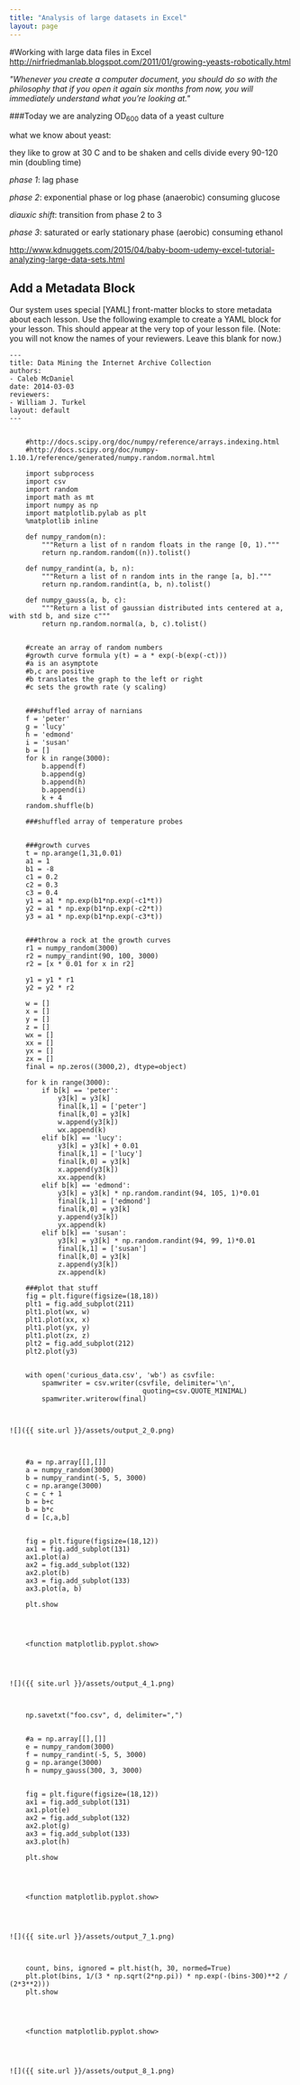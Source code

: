 ```yaml
---
title: "Analysis of large datasets in Excel"
layout: page
---
```



#Working with large data files in Excel
http://nirfriedmanlab.blogspot.com/2011/01/growing-yeasts-robotically.html

*"Whenever you create a computer document, you should do so with the philosophy that if you open it again six months from now, you will immediately understand what you’re looking at."*

###Today we are analyzing OD<sub>600</sub> data of a yeast culture

what we know about yeast: 

they like to grow at 30 C and to be shaken and cells divide every 90-120 min (doubling time)

*phase 1*: lag phase 

*phase 2*: exponential phase or log phase (anaerobic) consuming glucose

*diauxic shift*: transition from phase 2 to 3

*phase 3*: saturated or early stationary phase (aerobic) consuming ethanol

http://www.kdnuggets.com/2015/04/baby-boom-udemy-excel-tutorial-analyzing-large-data-sets.html

Add a Metadata Block
--------------------

Our system uses special [YAML] front-matter blocks to store metadata
about each lesson. Use the following example to create a YAML block for
your lesson. This should appear at the very top of your lesson file.
(Note: you will not know the names of your reviewers. Leave this blank
for now.)

    ---
    title: Data Mining the Internet Archive Collection
    authors:
    - Caleb McDaniel
    date: 2014-03-03
    reviewers:
    - William J. Turkel
    layout: default
    ---

```

    #http://docs.scipy.org/doc/numpy/reference/arrays.indexing.html
    #http://docs.scipy.org/doc/numpy-1.10.1/reference/generated/numpy.random.normal.html
    
    import subprocess
    import csv
    import random
    import math as mt
    import numpy as np
    import matplotlib.pylab as plt
    %matplotlib inline
    
    def numpy_random(n):
        """Return a list of n random floats in the range [0, 1)."""
        return np.random.random((n)).tolist()
     
    def numpy_randint(a, b, n):
        """Return a list of n random ints in the range [a, b]."""
        return np.random.randint(a, b, n).tolist()
    
    def numpy_gauss(a, b, c):
        """Return a list of gaussian distributed ints centered at a, with std b, and size c"""
        return np.random.normal(a, b, c).tolist()


    #create an array of random numbers
    #growth curve formula y(t) = a * exp(-b(exp(-ct)))
    #a is an asymptote
    #b,c are positive
    #b translates the graph to the left or right
    #c sets the growth rate (y scaling)
    
    
    ###shuffled array of narnians
    f = 'peter'
    g = 'lucy'
    h = 'edmond'
    i = 'susan'
    b = []
    for k in range(3000):
        b.append(f)
        b.append(g)
        b.append(h)
        b.append(i)
        k + 4
    random.shuffle(b)
    
    ###shuffled array of temperature probes
    
    
    ###growth curves
    t = np.arange(1,31,0.01)
    a1 = 1
    b1 = -8
    c1 = 0.2
    c2 = 0.3
    c3 = 0.4
    y1 = a1 * np.exp(b1*np.exp(-c1*t))
    y2 = a1 * np.exp(b1*np.exp(-c2*t))
    y3 = a1 * np.exp(b1*np.exp(-c3*t))
    
    
    ###throw a rock at the growth curves
    r1 = numpy_random(3000)
    r2 = numpy_randint(90, 100, 3000)
    r2 = [x * 0.01 for x in r2]
    
    y1 = y1 * r1
    y2 = y2 * r2
    
    w = []
    x = []
    y = []
    z = []
    wx = []
    xx = []
    yx = []
    zx = []
    final = np.zeros((3000,2), dtype=object)
    
    for k in range(3000):
        if b[k] == 'peter':
            y3[k] = y3[k]
            final[k,1] = ['peter']
            final[k,0] = y3[k]
            w.append(y3[k])
            wx.append(k)
        elif b[k] == 'lucy':
            y3[k] = y3[k] + 0.01
            final[k,1] = ['lucy']
            final[k,0] = y3[k]
            x.append(y3[k])
            xx.append(k)
        elif b[k] == 'edmond':
            y3[k] = y3[k] * np.random.randint(94, 105, 1)*0.01
            final[k,1] = ['edmond']
            final[k,0] = y3[k]
            y.append(y3[k])
            yx.append(k)
        elif b[k] == 'susan':
            y3[k] = y3[k] * np.random.randint(94, 99, 1)*0.01
            final[k,1] = ['susan']
            final[k,0] = y3[k]
            z.append(y3[k])
            zx.append(k)
        
    ###plot that stuff
    fig = plt.figure(figsize=(18,18))
    plt1 = fig.add_subplot(211)
    plt1.plot(wx, w)
    plt1.plot(xx, x)
    plt1.plot(yx, y)
    plt1.plot(zx, z)
    plt2 = fig.add_subplot(212)
    plt2.plot(y3)
    
    
    with open('curious_data.csv', 'wb') as csvfile:
        spamwriter = csv.writer(csvfile, delimiter='\n',
                                 quoting=csv.QUOTE_MINIMAL)
        spamwriter.writerow(final)



![]({{ site.url }}/assets/output_2_0.png)



    #a = np.array[[],[]]
    a = numpy_random(3000)
    b = numpy_randint(-5, 5, 3000)
    c = np.arange(3000)
    c = c + 1
    b = b+c
    b = b*c
    d = [c,a,b]


    fig = plt.figure(figsize=(18,12))
    ax1 = fig.add_subplot(131)
    ax1.plot(a)
    ax2 = fig.add_subplot(132)
    ax2.plot(b)
    ax3 = fig.add_subplot(133)
    ax3.plot(a, b)
    
    plt.show




    <function matplotlib.pyplot.show>




![]({{ site.url }}/assets/output_4_1.png)



    np.savetxt("foo.csv", d, delimiter=",")


    #a = np.array[[],[]]
    e = numpy_random(3000)
    f = numpy_randint(-5, 5, 3000)
    g = np.arange(3000)
    h = numpy_gauss(300, 3, 3000)


    fig = plt.figure(figsize=(18,12))
    ax1 = fig.add_subplot(131)
    ax1.plot(e)
    ax2 = fig.add_subplot(132)
    ax2.plot(g)
    ax3 = fig.add_subplot(133)
    ax3.plot(h)
    
    plt.show




    <function matplotlib.pyplot.show>




![]({{ site.url }}/assets/output_7_1.png)



    count, bins, ignored = plt.hist(h, 30, normed=True)
    plt.plot(bins, 1/(3 * np.sqrt(2*np.pi)) * np.exp(-(bins-300)**2 / (2*3**2)))
    plt.show




    <function matplotlib.pyplot.show>




![]({{ site.url }}/assets/output_8_1.png)


```
    


    
